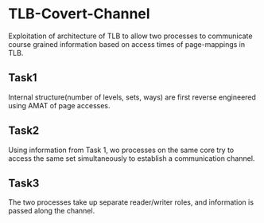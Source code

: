 # TLB-Covert-Channel
Exploitation of architecture of TLB to allow two processes to communicate course grained information based on access 
times of page-mappings in TLB.

## Task1
Internal structure(number of levels, sets, ways) are first reverse engineered using AMAT of page accesses.

## Task2
Using information from Task 1, wo processes on the same core try to access the same set simultaneously to establish a communication channel.

## Task3
The two processes take up separate reader/writer roles, and information is passed along the channel.

<!---## Results
Screenshots and video recordings of the output of the programs can be found here :
https://drive.google.com/drive/folders/1-UIpvrD2tzQ4mFyY7x9ipltQiM63PFjS?usp=sharing


Programs were run on an Intel(R) Core(TM) i7-7700HQ CPU @ 2.80GHz machine.
